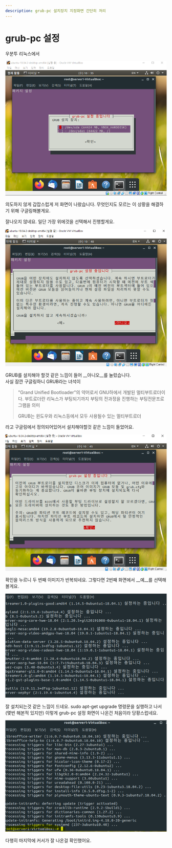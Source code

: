 ```yaml
---
description: grub-pc 설치장치 지정화면 간단히 처리
---
```


# grub-pc 설정

우분투 리눅스에서 

![grub-pc &#xC124;&#xC815;&#xD654;&#xBA74;](../../.gitbook/assets/image%20%28140%29.png)

 의도하지 않게 갑잡스럽게 저 화면이 나왔습니다.  무엇인지도 모르는 이 상황을 해결하기 위해 구글링해볼게요. 

 잘나오지 않네요. 일단 가장 위에것을 선택해서 진행할게요. 

![](../../.gitbook/assets/image%20%28122%29.png)

GRUB를 설치해야 할것 같은 느낌이 들어 \_\_아니오\_\_를 눌렀습니다.  
사실 잠깐 구글링하니 GRUB라는 녀석이 

> "Grand Unified Bootloader"의 약어로서 GNU하에서 개발된 멀티부트로더이다. 부트로더란 리눅스가 부팅되기까지 부팅의 전과정을 진행하는 부팅전문프로그램을 의미
>
> GRUB는 윈도우와 리눅스등에서 모두 사용될수 있는 멀티부트로더

라고 구글링에서 정의되어있어서 설치해야할것 같은 느낌이 들었어요. 

![](../../.gitbook/assets/image%20%28116%29.png)

 확인을 누르니 두 번째 이미지가 반복되네요. 그렇다면 2번째 화면에서 \_\_예\_\_를 선택해볼게요. 

![](../../.gitbook/assets/image%20%28151%29.png)

잘 설치되는것 같은 느낌이 드네요.  sudo apt-get upgrade 명령문을 실행하고 나서\(몇번 해본적 있지만\) 이렇게 grub-pc 설정 화면이 나온건 처음이라 당황스럽네요. 

![](../../.gitbook/assets/image%20%28142%29.png)

 다행히 마지막에 커서가 잘 나온걸 확인했어요.  

 



